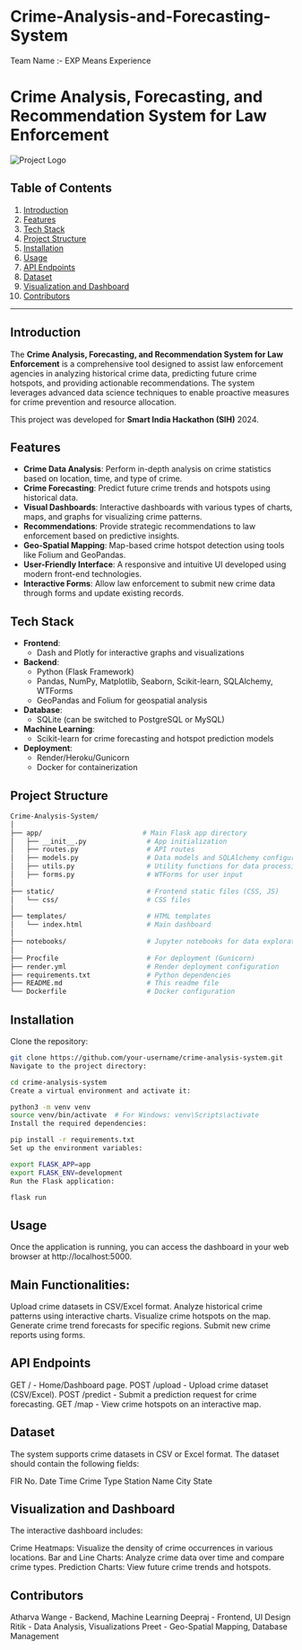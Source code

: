 # Crime-Analysis-and-Forecasting-System
Team Name :- EXP Means Experience



# Crime Analysis, Forecasting, and Recommendation System for Law Enforcement

![Project Logo](path_to_logo_image)

## Table of Contents
1. [Introduction](#introduction)
2. [Features](#features)
3. [Tech Stack](#tech-stack)
4. [Project Structure](#project-structure)
5. [Installation](#installation)
6. [Usage](#usage)
7. [API Endpoints](#api-endpoints)
8. [Dataset](#dataset)
9. [Visualization and Dashboard](#visualization-and-dashboard)
10. [Contributors](#contributors)

---

## Introduction
The **Crime Analysis, Forecasting, and Recommendation System for Law Enforcement** is a comprehensive tool designed to assist law enforcement agencies in analyzing historical crime data, predicting future crime hotspots, and providing actionable recommendations. The system leverages advanced data science techniques to enable proactive measures for crime prevention and resource allocation.

This project was developed for **Smart India Hackathon (SIH)** 2024.

## Features
- **Crime Data Analysis**: Perform in-depth analysis on crime statistics based on location, time, and type of crime.
- **Crime Forecasting**: Predict future crime trends and hotspots using historical data.
- **Visual Dashboards**: Interactive dashboards with various types of charts, maps, and graphs for visualizing crime patterns.
- **Recommendations**: Provide strategic recommendations to law enforcement based on predictive insights.
- **Geo-Spatial Mapping**: Map-based crime hotspot detection using tools like Folium and GeoPandas.
- **User-Friendly Interface**: A responsive and intuitive UI developed using modern front-end technologies.
- **Interactive Forms**: Allow law enforcement to submit new crime data through forms and update existing records.

## Tech Stack
- **Frontend**: 
  - Dash and Plotly for interactive graphs and visualizations
- **Backend**: 
  - Python (Flask Framework)
  - Pandas, NumPy, Matplotlib, Seaborn, Scikit-learn, SQLAlchemy, WTForms
  - GeoPandas and Folium for geospatial analysis
- **Database**: 
  - SQLite (can be switched to PostgreSQL or MySQL)
- **Machine Learning**: 
  - Scikit-learn for crime forecasting and hotspot prediction models
- **Deployment**: 
  - Render/Heroku/Gunicorn
  - Docker for containerization

## Project Structure
```bash
Crime-Analysis-System/
│
├── app/                         # Main Flask app directory
│   ├── __init__.py               # App initialization
│   ├── routes.py                 # API routes
│   ├── models.py                 # Data models and SQLAlchemy configuration
│   ├── utils.py                  # Utility functions for data processing
│   ├── forms.py                  # WTForms for user input
│
├── static/                       # Frontend static files (CSS, JS)
│   └── css/                      # CSS files
│
├── templates/                    # HTML templates
│   └── index.html                # Main dashboard
│
├── notebooks/                    # Jupyter notebooks for data exploration
│
├── Procfile                      # For deployment (Gunicorn)
├── render.yml                    # Render deployment configuration
├── requirements.txt              # Python dependencies
├── README.md                     # This readme file
└── Dockerfile                    # Docker configuration
```

## Installation
Clone the repository:
```bash
git clone https://github.com/your-username/crime-analysis-system.git
Navigate to the project directory:
```
```bash
cd crime-analysis-system
Create a virtual environment and activate it:
```
```bash
python3 -m venv venv
source venv/bin/activate  # For Windows: venv\Scripts\activate
Install the required dependencies:
```
```bash
pip install -r requirements.txt
Set up the environment variables:
```
```bash
export FLASK_APP=app
export FLASK_ENV=development
Run the Flask application:
```
```bash
flask run
```
## Usage
Once the application is running, you can access the dashboard in your web browser at http://localhost:5000.

## Main Functionalities:
Upload crime datasets in CSV/Excel format.
Analyze historical crime patterns using interactive charts.
Visualize crime hotspots on the map.
Generate crime trend forecasts for specific regions.
Submit new crime reports using forms.
## API Endpoints
GET / - Home/Dashboard page.
POST /upload - Upload crime dataset (CSV/Excel).
POST /predict - Submit a prediction request for crime forecasting.
GET /map - View crime hotspots on an interactive map.


## Dataset
The system supports crime datasets in CSV or Excel format. The dataset should contain the following fields:

FIR No.
Date
Time
Crime Type
Station Name
City
State

## Visualization and Dashboard
The interactive dashboard includes:

Crime Heatmaps: Visualize the density of crime occurrences in various locations.
Bar and Line Charts: Analyze crime data over time and compare crime types.
Prediction Charts: View future crime trends and hotspots.

## Contributors
Atharva Wange - Backend, Machine Learning
Deepraj - Frontend, UI Design
Ritik - Data Analysis, Visualizations
Preet - Geo-Spatial Mapping, Database Management

